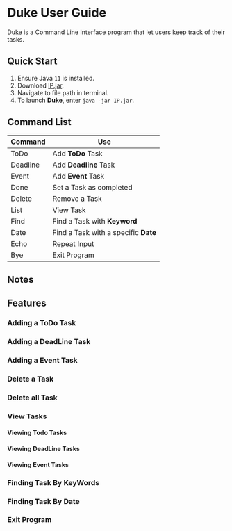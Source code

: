 # Duke User Guide
Duke is a Command Line Interface program that let users keep track of their tasks.

## Quick Start
1. Ensure Java `11` is installed.
2. Download [IP.jar](https://github.com/kum-wh/ip/releases).
3. Navigate to file path in terminal.
4. To launch **Duke**, enter `java -jar IP.jar`.
## Command List

Command | Use
------- | ---
ToDo | Add **ToDo** Task
Deadline | Add **Deadline** Task
Event | Add **Event** Task
Done | Set a Task as completed
Delete | Remove a Task
List | View Task
Find | Find a Task with **Keyword**
Date | Find a Task with a specific **Date**
Echo | Repeat Input
Bye | Exit Program

## Notes

## Features

### Adding a ToDo Task

### Adding a DeadLine Task

### Adding a Event Task

### Delete a Task

### Delete all Task

### View Tasks

#### Viewing Todo Tasks

#### Viewing DeadLine Tasks

#### Viewing Event Tasks

### Finding Task By KeyWords

### Finding Task By Date

### Exit Program
